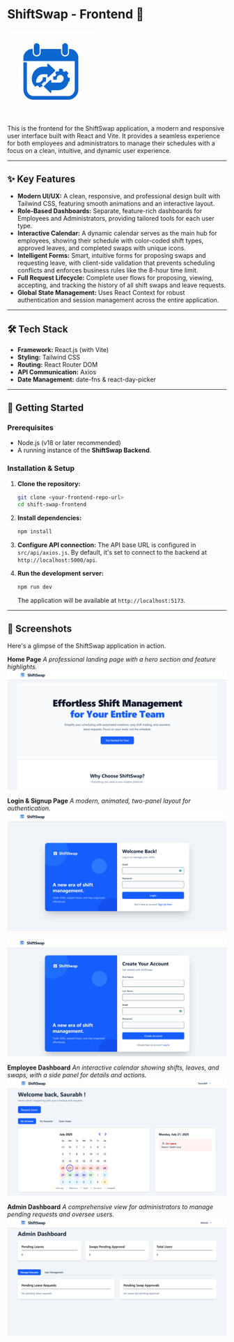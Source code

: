 # ShiftSwap - Frontend 🎨

<p align="start">
  <img src="./src/assets/ShiftSwapLogo.png" alt="ShiftSwap Logo" width="200"/>
</p>

This is the frontend for the ShiftSwap application, a modern and responsive user interface built with React and Vite. It provides a seamless experience for both employees and administrators to manage their schedules with a focus on a clean, intuitive, and dynamic user experience.

---

## ✨ Key Features

- **Modern UI/UX:** A clean, responsive, and professional design built with Tailwind CSS, featuring smooth animations and an interactive layout.
- **Role-Based Dashboards:** Separate, feature-rich dashboards for Employees and Administrators, providing tailored tools for each user type.
- **Interactive Calendar:** A dynamic calendar serves as the main hub for employees, showing their schedule with color-coded shift types, approved leaves, and completed swaps with unique icons.
- **Intelligent Forms:** Smart, intuitive forms for proposing swaps and requesting leave, with client-side validation that prevents scheduling conflicts and enforces business rules like the 8-hour time limit.
- **Full Request Lifecycle:** Complete user flows for proposing, viewing, accepting, and tracking the history of all shift swaps and leave requests.
- **Global State Management:** Uses React Context for robust authentication and session management across the entire application.

---

## 🛠️ Tech Stack

- **Framework:** React.js (with Vite)
- **Styling:** Tailwind CSS
- **Routing:** React Router DOM
- **API Communication:** Axios
- **Date Management:** date-fns & react-day-picker

---

## 🚀 Getting Started

### Prerequisites

- Node.js (v18 or later recommended)
- A running instance of the **ShiftSwap Backend**.

### Installation & Setup

1.  **Clone the repository:**
    ```bash
    git clone <your-frontend-repo-url>
    cd shift-swap-frontend
    ```

2.  **Install dependencies:**
    ```bash
    npm install
    ```

3.  **Configure API connection:**
    The API base URL is configured in `src/api/axios.js`. By default, it's set to connect to the backend at `http://localhost:5000/api`.

4.  **Run the development server:**
    ```bash
    npm run dev
    ```
    The application will be available at `http://localhost:5173`.

---

## 📸 Screenshots

Here's a glimpse of the ShiftSwap application in action.

**Home Page**
*A professional landing page with a hero section and feature highlights.*
![Home Page](./src/assets/screenshots/HomePage.png)

**Login & Signup Page**
*A modern, animated, two-panel layout for authentication.*
![Signup Page](./src/assets/screenshots/SignupPage.png)

![Login Page](./src/assets/screenshots/LoginPage.png)

**Employee Dashboard**
*An interactive calendar showing shifts, leaves, and swaps, with a side panel for details and actions.*
![Employee Dashboard](./src/assets/screenshots/EmployeeDashboard.png)

**Admin Dashboard**
*A comprehensive view for administrators to manage pending requests and oversee users.*
![Admin Dashboard](./src/assets/screenshots/AdminDashboard.png)